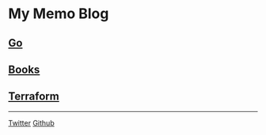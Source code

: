 # My Memo Blog


## [Go](Go/index.md)
## [Books](books/index.md)
## [Terraform](TF/index.md)


---

[Twitter](https://twitter.com/dyuji1)
[Github](https://github.com/d-yuji)
